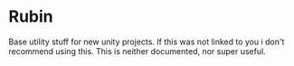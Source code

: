# Rubin

Base utility stuff for new unity projects. 
If this was not linked to you i don't recommend using this.
This is neither documented, nor super useful.
